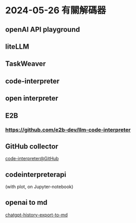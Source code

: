 # 2024-05-26 有關解碼器

## openAI API playground

## liteLLM

## TaskWeaver

## code-interpreter 

## open interpreter

## E2B

### https://github.com/e2b-dev/llm-code-interpreter

## GitHub collector

[code-interpreter@GitHub](https://github.com/topics/code-interpreter)

## codeinterpreterapi
(with plot, on Jupyter-notebook)

## openai to md

[chatgpt-history-export-to-md](https://github.com/mohamed-chs/chatgpt-history-export-to-md)